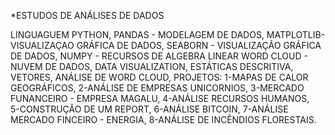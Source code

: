 *ESTUDOS DE ANÁLISES DE DADOS

LINGUAGUEM PYTHON,
PANDAS - MODELAGEM DE DADOS,
MATPLOTLIB- VISUALIZAÇAO GRÁFICA DE DADOS,
SEABORN - VISUALIZAÇÃO GRÁFICA DE DADOS,
NUMPY - RECURSOS DE ALGEBRA LINEAR
WORD CLOUD - NUVEM DE DADOS,
DATA VISUALIZATION,
ESTÁTICAS DESCRITIVA,
VETORES,
ANÁLISE DE WORD CLOUD,
PROJETOS:
1-MAPAS DE CALOR GEOGRÁFICOS,
2-ANÁLISE DE EMPRESAS UNICORNIOS,
3-MERCADO FUNANCEIRO - EMPRESA MAGALU,
4-ANÁLISE RECURSOS HUMANOS,       
5-CONSTRUÇÃO DE UM  REPORT,
6-ANÁLISE BITCOIN,
7-ANÁLISE MERCADO FINCEIRO - ENERGIA,
8-ANÁLISE DE INCÊNDIOS FLORESTAIS.
